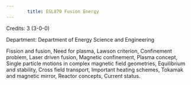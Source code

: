 ```yaml
---
        title: ESL870 Fusion Energy
---
```

Credits: 3 (3-0-0)

Department: Department of Energy Science and Engineering

Fission and fusion, Need for plasma, Lawson criterion, Confinement problem, Laser driven fusion, Magnetic confinement, Plasma concept, Single particle motions in complex magnetic field geometries, Equilibrium and stability, Cross field transport, Important heating schemes, Tokamak and magnetic mirror, Reactor concepts, Current status.